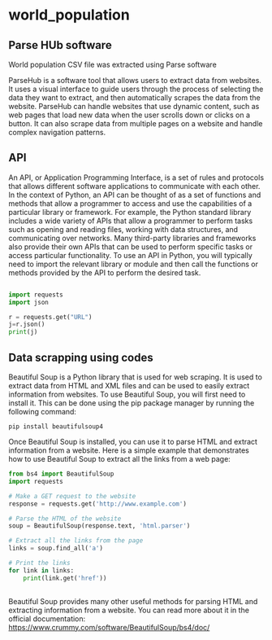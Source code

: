 # world_population

## Parse HUb software

World population CSV file was extracted using Parse software

ParseHub is a software tool that allows users to extract data from websites. It uses a visual interface to guide users through the process of selecting the data they want to extract, and then automatically scrapes the data from the website. ParseHub can handle websites that use dynamic content, such as web pages that load new data when the user scrolls down or clicks on a button. It can also scrape data from multiple pages on a website and handle complex navigation patterns.

## API

An API, or Application Programming Interface, is a set of rules and protocols that allows different software applications to communicate with each other. In the context of Python, an API can be thought of as a set of functions and methods that allow a programmer to access and use the capabilities of a particular library or framework. For example, the Python standard library includes a wide variety of APIs that allow a programmer to perform tasks such as opening and reading files, working with data structures, and communicating over networks. Many third-party libraries and frameworks also provide their own APIs that can be used to perform specific tasks or access particular functionality. To use an API in Python, you will typically need to import the relevant library or module and then call the functions or methods provided by the API to perform the desired task.

```python

import requests
import json

r = requests.get("URL")
j=r.json()
print(j)

```

## Data scrapping using codes

Beautiful Soup is a Python library that is used for web scraping. It is used to extract data from HTML and XML files and can be used to easily extract information from websites. To use Beautiful Soup, you will first need to install it. This can be done using the pip package manager by running the following command:

`pip install beautifulsoup4`

Once Beautiful Soup is installed, you can use it to parse HTML and extract information from a website. Here is a simple example that demonstrates how to use Beautiful Soup to extract all the links from a web page:

```python
from bs4 import BeautifulSoup
import requests

# Make a GET request to the website
response = requests.get('http://www.example.com')

# Parse the HTML of the website
soup = BeautifulSoup(response.text, 'html.parser')

# Extract all the links from the page
links = soup.find_all('a')

# Print the links
for link in links:
    print(link.get('href'))
    
```
    
Beautiful Soup provides many other useful methods for parsing HTML and extracting information from a website. You can read more about it in the official documentation: https://www.crummy.com/software/BeautifulSoup/bs4/doc/

